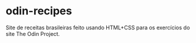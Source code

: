 # odin-recipes
Site de receitas brasileiras feito usando HTML+CSS para os exercícios do site The Odin Project.
